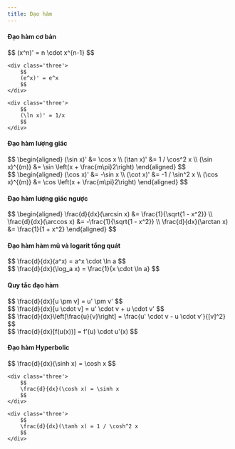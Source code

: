 ```yaml
---
title: Đạo hàm
---
```


<style>
{`
.block-equation {
    border: 2px solid green;
    background-color: white;
    color: black;
    padding: 5px;
    width: 90%;
    margin: auto;
    margin-bottom: 50px;
}
.horz-div { display: flex; }
.horz-div > .two { width: 50%; text-align: center }
.horz-div > .three { width: 33.33%; text-align: center }
`}
</style>

#### Đạo hàm cơ bản
<div class='block-equation horz-div'>
    <div class='three'>
        $$
        (x^n)' = n \cdot x^{n-1}
        $$
    </div>

    <div class='three'>
        $$
        (e^x)' = e^x
        $$
    </div>

    <div class='three'>
        $$
        (\ln x)' = 1/x
        $$
    </div>
</div>

#### Đạo hàm lượng giác
<div class='block-equation horz-div'>
    <div class='two'>
        $$
        \begin{aligned}
        (\sin x)' &= \cos x \\
        (\tan x)' &= 1 / \cos^2 x \\
        (\sin x)^{(m)} &= \sin \left(x + \frac{m\pi}2\right)
        \end{aligned}
        $$
    </div>
    <div class='two'>
        $$
        \begin{aligned}
        (\cos x)' &= -\sin x \\
        (\cot x)' &= -1 / \sin^2 x \\
        (\cos x)^{(m)} &= \cos \left(x + \frac{m\pi}2\right)
        \end{aligned}
        $$
    </div>
</div>

#### Đạo hàm lượng giác ngược
<div class='block-equation'>
    $$
    \begin{aligned}
    \frac{d}{dx}(\arcsin x) &= \frac{1}{\sqrt{1 - x^2}} \\
    \frac{d}{dx}(\arccos x) &= -\frac{1}{\sqrt{1 - x^2}} \\
    \frac{d}{dx}(\arctan x) &= \frac{1}{1 + x^2}
    \end{aligned}
    $$
</div>

#### Đạo hàm hàm mũ và logarit tổng quát
<div class='block-equation horz-div'>
    <div class='two'>
        $$
        \frac{d}{dx}(a^x) = a^x \cdot \ln a
        $$
    </div>
    <div class='two'>
        $$
        \frac{d}{dx}(\log_a x) = \frac{1}{x \cdot \ln a}
        $$
    </div>
</div>

#### Quy tắc đạo hàm
<div class='block-equation'>
    <div class='horz-div'>
        <div class='two'>
            $$
            \frac{d}{dx}[u \pm v] = u' \pm v'
            $$
        </div>
        <div class='two'>
            $$
            \frac{d}{dx}[u \cdot v] = u' \cdot v + u \cdot v'
            $$
        </div>
    </div>
    <div class='horz-div'>
        <div class='two'>
            $$
            \frac{d}{dx}\left[\frac{u}{v}\right] = \frac{u' \cdot v - u \cdot v'}{[v]^2}
            $$
        </div>
        <div class='two'>
            $$
            \frac{d}{dx}[f(u(x))] = f'(u) \cdot u'(x)
            $$
        </div>
    </div>
</div>

#### Đạo hàm Hyperbolic
<div class='block-equation horz-div'>
    <div class='three'>
        $$
        \frac{d}{dx}(\sinh x) = \cosh x
        $$
    </div>

    <div class='three'>
        $$
        \frac{d}{dx}(\cosh x) = \sinh x
        $$
    </div>

    <div class='three'>
        $$
        \frac{d}{dx}(\tanh x) = 1 / \cosh^2 x
        $$
    </div>
</div>
